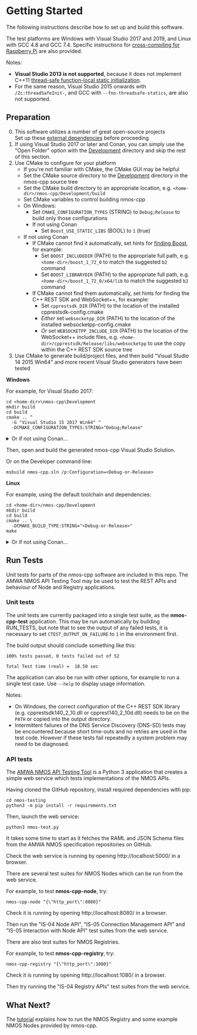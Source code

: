 # Getting Started

The following instructions describe how to set up and build this software.

The test platforms are Windows with Visual Studio 2017 and 2019, and Linux with GCC 4.8 and GCC 7.4.
Specific instructions for [cross-compiling for Raspberry Pi](Raspberry-Pi.md) are also provided.

Notes:
- **Visual Studio 2013 is not supported**, because it does not implement C++11 [thread-safe function-local static initialization](https://en.cppreference.com/w/cpp/language/storage_duration#Static_local_variables).
- For the same reason, Visual Studio 2015 onwards with ``/Zc:threadSafeInit-``, and GCC with ``--fno-threadsafe-statics``, are also not supported.

## Preparation

0. This software utilizes a number of great open-source projects  
   Set up these [external dependencies](Dependencies.md#preparation) before proceeding
1. If using Visual Studio 2017 or later and Conan, you can simply use the "Open Folder" option with the [Development](../Development) directory and skip the rest of this section.
2. Use CMake to configure for your platform
   - If you're not familiar with CMake, the CMake GUI may be helpful
   - Set the CMake source directory to the [Development](../Development) directory in the nmos-cpp source tree
   - Set the CMake build directory to an appropriate location, e.g. *``<home-dir>``*``/nmos-cpp/Development/build``
   - Set CMake variables to control building nmos-cpp
   - On Windows:
     - Set ``CMAKE_CONFIGURATION_TYPES`` (STRING) to ``Debug;Release`` to build only those configurations
     - If not using Conan
        - Set ``Boost_USE_STATIC_LIBS`` (BOOL) to ``1`` (true)
   - If not using Conan
     - If CMake cannot find it automatically, set hints for [finding Boost](https://cmake.org/cmake/help/latest/module/FindBoost.html), for example:
       - Set ``BOOST_INCLUDEDIR`` (PATH) to the appropriate full path, e.g. *``<home-dir>``*``/boost_1_72_0`` to match the suggested ``b2`` command
       - Set ``BOOST_LIBRARYDIR`` (PATH) to the appropriate full path, e.g. *``<home-dir>``*``/boost_1_72_0/x64/lib`` to match the suggested ``b2`` command
     - If CMake cannot find them automatically, set hints for finding the C++ REST SDK and WebSocket++, for example:
       - Set ``cpprestsdk_DIR`` (PATH) to the location of the installed cpprestsdk-config.cmake
       - *Either* set ``websocketpp_DIR`` (PATH) to the location of the installed websocketpp-config.cmake
       - *Or* set ``WEBSOCKETPP_INCLUDE_DIR`` (PATH) to the location of the WebSocket++ include files, e.g. *``<home-dir>``*``/cpprestsdk/Release/libs/websocketpp`` to use the copy within the C++ REST SDK source tree
3. Use CMake to generate build/project files, and then build
   "Visual Studio 14 2015 Win64" and more recent Visual Studio generators have been tested

**Windows**

For example, for Visual Studio 2017:
```
cd <home-dir>\nmos-cpp\Development
mkdir build
cd build
cmake .. ^
  -G "Visual Studio 15 2017 Win64" ^
  -DCMAKE_CONFIGURATION_TYPES:STRING="Debug;Release"
```

<details>
<summary>Or if not using Conan...</summary>

```
cd <home-dir>\nmos-cpp\Development
mkdir build
cd build
cmake .. ^
  -G "Visual Studio 15 2017 Win64" ^
  -DCMAKE_CONFIGURATION_TYPES:STRING="Debug;Release" ^
  -DBoost_USE_STATIC_LIBS:BOOL="1" ^
  -DBOOST_INCLUDEDIR:PATH="<home-dir>/boost_1_72_0" ^
  -DBOOST_LIBRARYDIR:PATH="<home-dir>/boost_1_72_0/x64/lib" ^
  -DWEBSOCKETPP_INCLUDE_DIR:PATH="<home-dir>/cpprestsdk/Release/libs/websocketpp"
```

</details>

Then, open and build the generated nmos-cpp Visual Studio Solution.

Or on the Developer command line:
```
msbuild nmos-cpp.sln /p:Configuration=<Debug-or-Release>
```

**Linux**

For example, using the default toolchain and dependencies:

```
cd <home-dir>/nmos-cpp/Development
mkdir build
cd build
cmake .. \
  -DCMAKE_BUILD_TYPE:STRING="<Debug-or-Release>"
make
```

<details>
<summary>Or if not using Conan...</summary>

```
cd <home-dir>/nmos-cpp/Development
mkdir build
cd build
cmake .. \
  -DCMAKE_BUILD_TYPE:STRING="<Debug-or-Release>" \
  -DWEBSOCKETPP_INCLUDE_DIR:PATH="<home-dir>/cpprestsdk/Release/libs/websocketpp"
make
```

</details>

## Run Tests

Unit tests for parts of the nmos-cpp software are included in this repo.
The AMWA NMOS API Testing Tool may be used to test the REST APIs and behaviour of Node and Registry applications.

### Unit tests

The unit tests are currently packaged into a single test suite, as the **nmos-cpp-test** application.
This may be run automatically by building RUN_TESTS, but note that to see the output of any failed tests,
it is necessary to set ``CTEST_OUTPUT_ON_FAILURE`` to ``1`` in the environment first.

The build output should conclude something like this:

```
100% tests passed, 0 tests failed out of 52

Total Test time (real) =  18.50 sec
```

The application can also be run with other options, for example to run a single test case.
Use ``--help`` to display usage information.

Notes:
- On Windows, the correct configuration of the C++ REST SDK library (e.g. cpprestsdk140_2_10.dll or cpprest140_2_10d.dll) needs to be on the ``PATH`` or copied into the output directory.
- Intermittent failures of the DNS Service Discovery (DNS-SD) tests may be encountered because short time-outs and no retries are used in the test code.
  However if these tests fail repeatedly a system problem may need to be diagnosed.

### API tests

The [AMWA NMOS API Testing Tool](https://github.com/AMWA-TV/nmos-testing) is a Python 3 application that creates a simple web service which tests implementations of the NMOS APIs.

Having cloned the GitHub repository, install required dependencies with pip:

```
cd nmos-testing
python3 -m pip install -r requirements.txt
```

Then, launch the web service:

```
python3 nmos-test.py
```

It takes some time to start as it fetches the RAML and JSON Schema files from the AMWA NMOS specification repositories on GitHub.

Check the web service is running by opening http://localhost:5000/ in a browser.

There are several test suites for NMOS Nodes which can be run from the web service.

For example, to test **nmos-cpp-node**, try:

```
nmos-cpp-node "{\"http_port\":8080}"
```

Check it is running by opening http://localhost:8080/ in a browser.

Then run the "IS-04 Node API", "IS-05 Connection Management API" and "IS-05 Interaction with Node API" test suites from the web service.

There are also test suites for NMOS Registries.

For example, to test **nmos-cpp-registry**, try:

```
nmos-cpp-registry "{\"http_port\":1080}"
```

Check it is running by opening http://localhost:1080/ in a browser.

Then try running the "IS-04 Registry APIs" test suites from the web service.

## What Next?

The [tutorial](Tutorial.md) explains how to run the NMOS Registry and some example NMOS Nodes provided by nmos-cpp.
